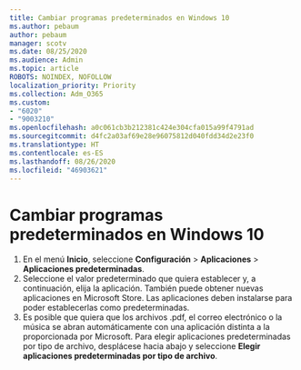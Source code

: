 ```yaml
---
title: Cambiar programas predeterminados en Windows 10
ms.author: pebaum
author: pebaum
manager: scotv
ms.date: 08/25/2020
ms.audience: Admin
ms.topic: article
ROBOTS: NOINDEX, NOFOLLOW
localization_priority: Priority
ms.collection: Adm_O365
ms.custom:
- "6020"
- "9003210"
ms.openlocfilehash: a0c061cb3b212381c424e304cfa015a99f4791ad
ms.sourcegitcommit: d4fc2a03af69e28e96075812d040fdd34d2e23f0
ms.translationtype: HT
ms.contentlocale: es-ES
ms.lasthandoff: 08/26/2020
ms.locfileid: "46903621"
---
```

# <a name="change-default-programs-in-windows-10"></a>Cambiar programas predeterminados en Windows 10

1. En el menú **Inicio**, seleccione **Configuración** > **Aplicaciones** > **Aplicaciones predeterminadas**.
2. Seleccione el valor predeterminado que quiera establecer y, a continuación, elija la aplicación. También puede obtener nuevas aplicaciones en Microsoft Store. Las aplicaciones deben instalarse para poder establecerlas como predeterminadas.
3. Es posible que quiera que los archivos .pdf, el correo electrónico o la música se abran automáticamente con una aplicación distinta a la proporcionada por Microsoft. Para elegir aplicaciones predeterminadas por tipo de archivo, desplácese hacia abajo y seleccione **Elegir aplicaciones predeterminadas por tipo de archivo**.
